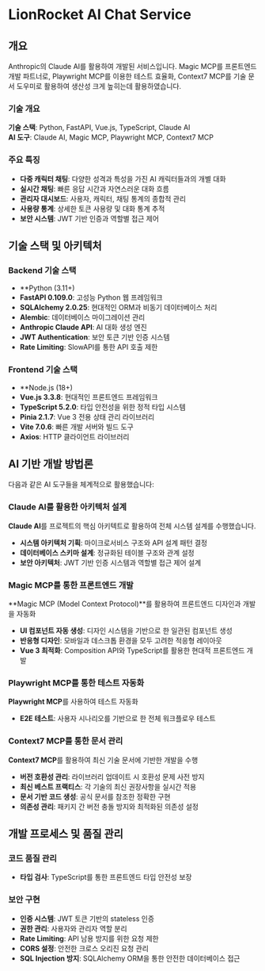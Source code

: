 # LionRocket AI Chat Service
## 개요

Anthropic의 Claude AI를 활용하여 개발된 서비스입니다. Magic MCP를 프론트엔드 개발 파트너로, Playwright MCP를 이용한 테스트 효율화, Context7 MCP를 기술 문서 도우미로 활용하여 생산성 크게 높히는데 활용하였습니다.

### 기술 개요 
**기술 스택**: Python, FastAPI, Vue.js, TypeScript, Claude AI  
**AI 도구**: Claude AI, Magic MCP, Playwright MCP, Context7 MCP


### 주요 특징
- **다중 캐릭터 채팅**: 다양한 성격과 특성을 가진 AI 캐릭터들과의 개별 대화
- **실시간 채팅**: 빠른 응답 시간과 자연스러운 대화 흐름
- **관리자 대시보드**: 사용자, 캐릭터, 채팅 통계의 종합적 관리
- **사용량 통계**: 상세한 토큰 사용량 및 대화 통계 추적
- **보안 시스템**: JWT 기반 인증과 역할별 접근 제어

## 기술 스택 및 아키텍처

### Backend 기술 스택
- **Python (3.11+)
- **FastAPI 0.109.0**: 고성능 Python 웹 프레임워크
- **SQLAlchemy 2.0.25**: 현대적인 ORM과 비동기 데이터베이스 처리
- **Alembic**: 데이터베이스 마이그레이션 관리
- **Anthropic Claude API**: AI 대화 생성 엔진
- **JWT Authentication**: 보안 토큰 기반 인증 시스템
- **Rate Limiting**: SlowAPI를 통한 API 호출 제한

### Frontend 기술 스택
- **Node.js (18+)
- **Vue.js 3.3.8**: 현대적인 프론트엔드 프레임워크
- **TypeScript 5.2.0**: 타입 안전성을 위한 정적 타입 시스템
- **Pinia 2.1.7**: Vue 3 전용 상태 관리 라이브러리
- **Vite 7.0.6**: 빠른 개발 서버와 빌드 도구
- **Axios**: HTTP 클라이언트 라이브러리


## AI 기반 개발 방법론
다음과 같은 AI 도구들을 체계적으로 활용했습니다:

### Claude AI를 활용한 아키텍처 설계
**Claude AI**를 프로젝트의 핵심 아키텍트로 활용하여 전체 시스템 설계를 수행했습니다.
- **시스템 아키텍처 기획**: 마이크로서비스 구조와 API 설계 패턴 결정
- **데이터베이스 스키마 설계**: 정규화된 테이블 구조와 관계 설정
- **보안 아키텍처**: JWT 기반 인증 시스템과 역할별 접근 제어 설계

### Magic MCP를 통한 프론트엔드 개발
**Magic MCP (Model Context Protocol)**를 활용하여 프론트엔드 디자인과 개발을 자동화
- **UI 컴포넌트 자동 생성**: 디자인 시스템을 기반으로 한 일관된 컴포넌트 생성
- **반응형 디자인**: 모바일과 데스크톱 환경을 모두 고려한 적응형 레이아웃
- **Vue 3 최적화**: Composition API와 TypeScript를 활용한 현대적 프론트엔드 개발

### Playwright MCP를 통한 테스트 자동화
**Playwright MCP**를 사용하여 테스트 자동화
- **E2E 테스트**: 사용자 시나리오를 기반으로 한 전체 워크플로우 테스트

### Context7 MCP를 통한 문서 관리
**Context7 MCP**를 활용하여 최신 기술 문서에 기반한 개발을 수행
- **버전 호환성 관리**: 라이브러리 업데이트 시 호환성 문제 사전 방지
- **최신 베스트 프랙티스**: 각 기술의 최신 권장사항을 실시간 적용
- **문서 기반 코드 생성**: 공식 문서를 참조한 정확한 구현
- **의존성 관리**: 패키지 간 버전 충돌 방지와 최적화된 의존성 설정

## 개발 프로세스 및 품질 관리

### 코드 품질 관리
- **타입 검사**: TypeScript를 통한 프론트엔드 타입 안전성 보장

### 보안 구현
- **인증 시스템**: JWT 토큰 기반의 stateless 인증
- **권한 관리**: 사용자와 관리자 역할 분리
- **Rate Limiting**: API 남용 방지를 위한 요청 제한
- **CORS 설정**: 안전한 크로스 오리진 요청 관리
- **SQL Injection 방지**: SQLAlchemy ORM을 통한 안전한 데이터베이스 접근
